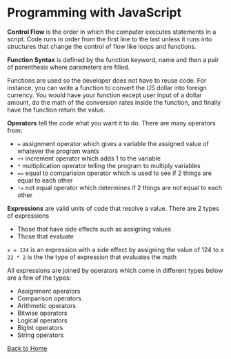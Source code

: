# Programming with JavaScript

**Control Flow** is the order in which the computer executes statements in a script. Code runs in order from the first line to the last unless it runs into structures that change the control of flow like loops and functions.

**Function Syntax** is defined by the function keyword, name and then a pair of parenthesis where parameters are filled.

Functions are used so the developer does not have to reuse code. For instance, you can write a function to convert the US dollar into foreign currency. You would have your function except user input of a dollar amount, do the math of the conversion rates inside the function, and finally have the function return the value.

**Operators** tell the code what you want it to do.  There are many operators from:

- `=`   assignment operator which gives a variable the assigned value of whatever the program wants
- `++`  increment operator which adds 1 to the variable 
- `*`   multiplication operator telling the program to multiply variables
- `==`  equal to comparision operator which is used to see if 2 things are equal to each other
- `!=`  not equal operator which determines if 2 things are not equal to each other

**Expressions** are valid units of code that resolve a value. There are 2 types of expressions

- Those that have side effects such as assigning values
- Those that evaluate

`x = 124` is an expression with a side effect by assigning the value of 124 to x
`22 * 2` is the the type of expression that evaluates the math

All expressions are joined by operators which come in different types below are a few of the types:

- Assignment operators
- Comparison operators
- Arithmetic operators
- Bitwise operators
- Logical operators
- BigInt operators
- String operators

[Back to Home](../README.md)
